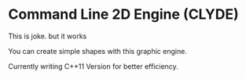 # Command Line 2D Engine (CLYDE)

This is joke. but it works

You can create simple shapes with this graphic engine.



Currently writing C++11 Version for better efficiency.
